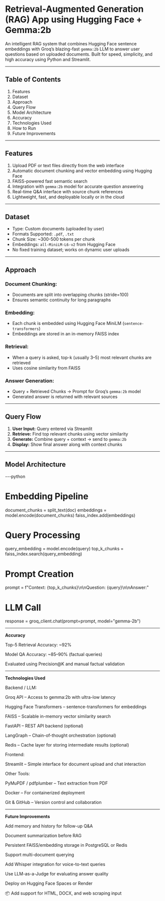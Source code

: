 # Retrieval-Augmented Generation (RAG) App using Hugging Face + Gemma:2b

An intelligent RAG system that combines Hugging Face sentence embeddings with Groq’s blazing-fast `gemma:2b` LLM to answer user questions based on uploaded documents. Built for speed, simplicity, and high accuracy using Python and Streamlit.

---

## Table of Contents

1. Features  
2. Dataset  
3. Approach  
4. Query Flow  
5. Model Architecture  
6. Accuracy  
7. Technologies Used  
8. How to Run  
9. Future Improvements  

---

## Features

1. Upload PDF or text files directly from the web interface  
2. Automatic document chunking and vector embedding using Hugging Face  
3. FAISS-powered fast semantic search  
4. Integration with `gemma:2b` model for accurate question answering  
5. Real-time Q&A interface with source chunk references  
6. Lightweight, fast, and deployable locally or in the cloud  

---

## Dataset

- Type: Custom documents (uploaded by user)  
- Formats Supported: `.pdf`, `.txt`  
- Chunk Size: ~300-500 tokens per chunk  
- Embeddings: `all-MiniLM-L6-v2` from Hugging Face  
- No fixed training dataset; works on dynamic user uploads  

---

## Approach

### Document Chunking:
- Documents are split into overlapping chunks (stride=100)  
- Ensures semantic continuity for long paragraphs  

### Embedding:
- Each chunk is embedded using Hugging Face MiniLM (`sentence-transformers`)  
- Embeddings are stored in an in-memory FAISS index  

### Retrieval:
- When a query is asked, top-k (usually 3–5) most relevant chunks are retrieved  
- Uses cosine similarity from FAISS  

### Answer Generation:
- Query + Retrieved Chunks → Prompt for Groq’s `gemma:2b` model  
- Generated answer is returned with relevant sources  

---

## Query Flow

1. **User Input:** Query entered via Streamlit  
2. **Retrieve:** Find top relevant chunks using vector similarity  
3. **Generate:** Combine query + context → send to `gemma:2b`  
4. **Display:** Show final answer along with context chunks  

---

## Model Architecture
---python

# Embedding Pipeline
document_chunks = split_text(doc)
embeddings = model.encode(document_chunks)
faiss_index.add(embeddings)

# Query Processing
query_embedding = model.encode(query)
top_k_chunks = faiss_index.search(query_embedding)

# Prompt Creation
prompt = f"Context: {top_k_chunks}\n\nQuestion: {query}\n\nAnswer:"

# LLM Call
response = groq_client.chat(prompt=prompt, model="gemma-2b")

---

 **Accuracy**

Top-5 Retrieval Accuracy: ~92%

Model QA Accuracy: ~85–90% (factual queries)

Evaluated using Precision@K and manual factual validation

---

**Technologies Used**

Backend / LLM:

Groq API – Access to gemma:2b with ultra-low latency

Hugging Face Transformers – sentence-transformers for embeddings

FAISS – Scalable in-memory vector similarity search

FastAPI – REST API backend (optional)

LangGraph – Chain-of-thought orchestration (optional)

Redis – Cache layer for storing intermediate results (optional)

Frontend:

Streamlit – Simple interface for document upload and chat interaction

Other Tools:

PyMuPDF / pdfplumber – Text extraction from PDF

Docker – For containerized deployment

Git & GitHub – Version control and collaboration

---

**Future Improvements**

 Add memory and history for follow-up Q&A

 Document summarization before RAG

 Persistent FAISS/embedding storage in PostgreSQL or Redis

 Support multi-document querying

 Add Whisper integration for voice-to-text queries

 Use LLM-as-a-Judge for evaluating answer quality

 Deploy on Hugging Face Spaces or Render

📦 Add support for HTML, DOCX, and web scraping input
